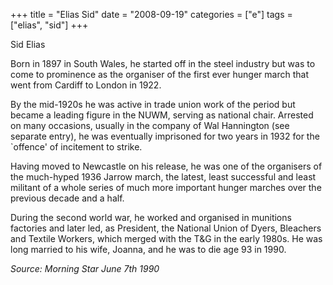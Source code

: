+++
title = "Elias Sid"
date = "2008-09-19"
categories = ["e"]
tags = ["elias", "sid"]
+++

Sid Elias

Born in 1897 in South Wales, he started off in the steel industry but was to come to prominence as the organiser of the first ever hunger march that went from Cardiff to London in 1922.

By the mid-1920s he was active in trade union work of the period but became a leading figure in the NUWM, serving as national chair. Arrested on many occasions, usually in the company of Wal Hannington (see separate entry), he was eventually imprisoned for two years in 1932 for the \`offence' of incitement to strike.

Having moved to Newcastle on his release, he was one of the organisers of the much-hyped 1936 Jarrow march, the latest, least successful and least militant of a whole series of much more important hunger marches over the previous decade and a half.

During the second world war, he worked and organised in munitions factories and later led, as President, the National Union of Dyers, Bleachers and Textile Workers, which merged with the T&G in the early 1980s. He was long married to his wife, Joanna, and he was to die age 93 in 1990.

_Source: Morning Star June 7th 1990_
